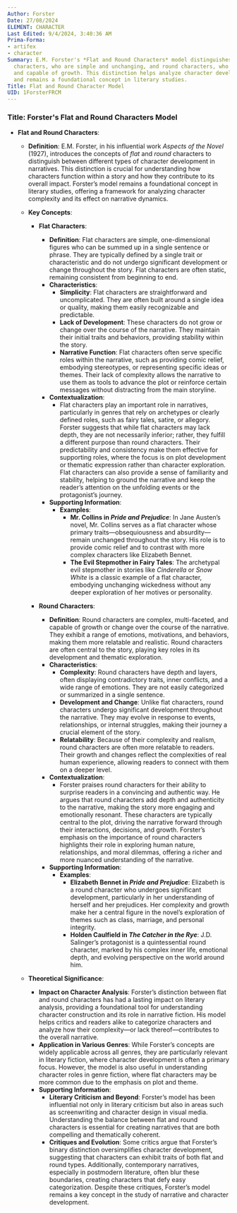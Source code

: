 ```yaml
---
Author: Forster
Date: 27/08/2024
ELEMENT: CHARACTER
Last Edited: 9/4/2024, 3:40:36 AM
Prima-Forma:
- artifex
- character
Summary: E.M. Forster's *Flat and Round Characters* model distinguishes between flat
  characters, who are simple and unchanging, and round characters, who are complex
  and capable of growth. This distinction helps analyze character development in narratives
  and remains a foundational concept in literary studies.
Title: Flat and Round Character Model
UID: 1ForsterFRCM
---
```

### Title: **Forster's Flat and Round Characters Model**

- **Flat and Round Characters**:
  - **Definition**: E.M. Forster, in his influential work *Aspects of the Novel* (1927), introduces the concepts of *flat* and *round* characters to distinguish between different types of character development in narratives. This distinction is crucial for understanding how characters function within a story and how they contribute to its overall impact. Forster’s model remains a foundational concept in literary studies, offering a framework for analyzing character complexity and its effect on narrative dynamics.

  - **Key Concepts**:
  
    - **Flat Characters**:
      - **Definition**: Flat characters are simple, one-dimensional figures who can be summed up in a single sentence or phrase. They are typically defined by a single trait or characteristic and do not undergo significant development or change throughout the story. Flat characters are often static, remaining consistent from beginning to end.
      - **Characteristics**:
        - **Simplicity**: Flat characters are straightforward and uncomplicated. They are often built around a single idea or quality, making them easily recognizable and predictable.
        - **Lack of Development**: These characters do not grow or change over the course of the narrative. They maintain their initial traits and behaviors, providing stability within the story.
        - **Narrative Function**: Flat characters often serve specific roles within the narrative, such as providing comic relief, embodying stereotypes, or representing specific ideas or themes. Their lack of complexity allows the narrative to use them as tools to advance the plot or reinforce certain messages without distracting from the main storyline.
      - **Contextualization**:
        - Flat characters play an important role in narratives, particularly in genres that rely on archetypes or clearly defined roles, such as fairy tales, satire, or allegory. Forster suggests that while flat characters may lack depth, they are not necessarily inferior; rather, they fulfill a different purpose than round characters. Their predictability and consistency make them effective for supporting roles, where the focus is on plot development or thematic expression rather than character exploration. Flat characters can also provide a sense of familiarity and stability, helping to ground the narrative and keep the reader’s attention on the unfolding events or the protagonist’s journey.
      - **Supporting Information**:
        - **Examples**:
          - **Mr. Collins in *Pride and Prejudice***: In Jane Austen’s novel, Mr. Collins serves as a flat character whose primary traits—obsequiousness and absurdity—remain unchanged throughout the story. His role is to provide comic relief and to contrast with more complex characters like Elizabeth Bennet.
          - **The Evil Stepmother in Fairy Tales**: The archetypal evil stepmother in stories like *Cinderella* or *Snow White* is a classic example of a flat character, embodying unchanging wickedness without any deeper exploration of her motives or personality.

    - **Round Characters**:
      - **Definition**: Round characters are complex, multi-faceted, and capable of growth or change over the course of the narrative. They exhibit a range of emotions, motivations, and behaviors, making them more relatable and realistic. Round characters are often central to the story, playing key roles in its development and thematic exploration.
      - **Characteristics**:
        - **Complexity**: Round characters have depth and layers, often displaying contradictory traits, inner conflicts, and a wide range of emotions. They are not easily categorized or summarized in a single sentence.
        - **Development and Change**: Unlike flat characters, round characters undergo significant development throughout the narrative. They may evolve in response to events, relationships, or internal struggles, making their journey a crucial element of the story.
        - **Relatability**: Because of their complexity and realism, round characters are often more relatable to readers. Their growth and changes reflect the complexities of real human experience, allowing readers to connect with them on a deeper level.
      - **Contextualization**:
        - Forster praises round characters for their ability to surprise readers in a convincing and authentic way. He argues that round characters add depth and authenticity to the narrative, making the story more engaging and emotionally resonant. These characters are typically central to the plot, driving the narrative forward through their interactions, decisions, and growth. Forster’s emphasis on the importance of round characters highlights their role in exploring human nature, relationships, and moral dilemmas, offering a richer and more nuanced understanding of the narrative.
      - **Supporting Information**:
        - **Examples**:
          - **Elizabeth Bennet in *Pride and Prejudice***: Elizabeth is a round character who undergoes significant development, particularly in her understanding of herself and her prejudices. Her complexity and growth make her a central figure in the novel’s exploration of themes such as class, marriage, and personal integrity.
          - **Holden Caulfield in *The Catcher in the Rye***: J.D. Salinger’s protagonist is a quintessential round character, marked by his complex inner life, emotional depth, and evolving perspective on the world around him.

  - **Theoretical Significance**:
    - **Impact on Character Analysis**: Forster’s distinction between flat and round characters has had a lasting impact on literary analysis, providing a foundational tool for understanding character construction and its role in narrative fiction. His model helps critics and readers alike to categorize characters and analyze how their complexity—or lack thereof—contributes to the overall narrative.
    - **Application in Various Genres**: While Forster’s concepts are widely applicable across all genres, they are particularly relevant in literary fiction, where character development is often a primary focus. However, the model is also useful in understanding character roles in genre fiction, where flat characters may be more common due to the emphasis on plot and theme.
    - **Supporting Information**:
      - **Literary Criticism and Beyond**: Forster’s model has been influential not only in literary criticism but also in areas such as screenwriting and character design in visual media. Understanding the balance between flat and round characters is essential for creating narratives that are both compelling and thematically coherent.
      - **Critiques and Evolution**: Some critics argue that Forster’s binary distinction oversimplifies character development, suggesting that characters can exhibit traits of both flat and round types. Additionally, contemporary narratives, especially in postmodern literature, often blur these boundaries, creating characters that defy easy categorization. Despite these critiques, Forster’s model remains a key concept in the study of narrative and character development.
